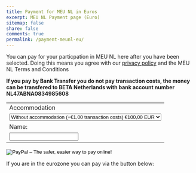 ```yaml
---
title: Payment for MEU NL in Euros
excerpt: MEU NL Payment page (Euro)
sitemap: false
share: false
comments: true
permalink: /payment-meunl-eu/
---
```

You can pay for your particpation in MEU NL here after you have been selected. Doing this means you agree with our [privacy policy](https://netherlands.beta-europe.org/privacy-policy) and the MEU NL Terms and Conditions

**If you pay by Bank Transfer you do not pay transaction costs, the money can be transfered to BETA Netherlands with bank account number NL47ABNA0834985608**

<form action="https://www.paypal.com/cgi-bin/webscr" method="post" target="_top">
<input type="hidden" name="cmd" value="_s-xclick">
<input type="hidden" name="hosted_button_id" value="6X2CNCAEKRLLQ">
<table>
<tr><td><input type="hidden" name="on0" value="Accommodation">Accommodation</td></tr><tr><td><select name="os0">
	<option value="Without accommodation (+€1,00 transaction costs)">Without accommodation (+€1,00 transaction costs) €100,00 EUR</option>
	<option value="With accommodation (+€2,25 transaction costs)">With accommodation (+€2,25 transaction costs) €226,25 EUR</option>
</select> </td></tr>
<tr><td><input type="hidden" name="on1" value="Name:">Name:</td></tr><tr><td><input type="text" name="os1" maxlength="200"></td></tr>
</table>
<input type="hidden" name="currency_code" value="EUR">
<input type="image" src="https://www.paypalobjects.com/en_GB/i/btn/btn_paynowCC_LG.gif" border="0" name="submit" alt="PayPal – The safer, easier way to pay online!">
<img alt="" border="0" src="https://www.paypalobjects.com/nl_NL/i/scr/pixel.gif" width="1" height="1">
</form>


If you are in the eurozone you can pay via the button below:

